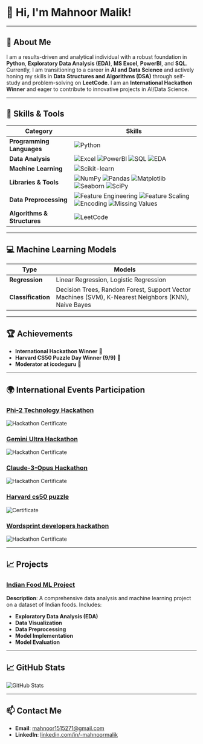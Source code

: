 # 👋 Hi, I'm **Mahnoor Malik**!
---

## 📖 About Me
I am a results-driven and analytical individual with a robust foundation in **Python**, **Exploratory Data Analysis (EDA)**, **MS Excel**, **PowerBI**, and **SQL**. Currently, I am transitioning to a career in **AI and Data Science** and actively honing my skills in **Data Structures and Algorithms (DSA)** through self-study and problem-solving on **LeetCode**. I am an **International Hackathon Winner** and eager to contribute to innovative projects in AI/Data Science.

---

## 🚀 Skills & Tools

| **Category**             | **Skills**                                                         |
|--------------------------|--------------------------------------------------------------------|
| **Programming Languages**| ![Python](https://img.shields.io/badge/Python-3776AB?style=flat&logo=python&logoColor=white) |
| **Data Analysis**        | ![Excel](https://img.shields.io/badge/MS%20Excel-217346?style=flat&logo=microsoft-office&logoColor=white) ![PowerBI](https://img.shields.io/badge/PowerBI-F2C300?style=flat&logo=powerbi&logoColor=black) ![SQL](https://img.shields.io/badge/SQL-4479A1?style=flat&logo=postgresql&logoColor=white) ![EDA](https://img.shields.io/badge/EDA-2F9E44?style=flat&logo=data&logoColor=white) |
| **Machine Learning**    | ![Scikit-learn](https://img.shields.io/badge/Scikit--learn-F7931E?style=flat&logo=scikit-learn&logoColor=white) |
| **Libraries & Tools**    | ![NumPy](https://img.shields.io/badge/Numpy-013243?style=flat&logo=numpy&logoColor=white) ![Pandas](https://img.shields.io/badge/Pandas-150458?style=flat&logo=pandas&logoColor=white) ![Matplotlib](https://img.shields.io/badge/Matplotlib-115570?style=flat&logo=matplotlib&logoColor=white) ![Seaborn](https://img.shields.io/badge/Seaborn-9C77D3?style=flat&logo=seaborn&logoColor=white) ![SciPy](https://img.shields.io/badge/SciPy-8CAAE6?style=flat&logo=scipy&logoColor=black) |
| **Data Preprocessing**   | ![Feature Engineering](https://img.shields.io/badge/Feature%20Engineering-4B9CD3?style=flat&logo=artstation&logoColor=white) ![Feature Scaling](https://img.shields.io/badge/Feature%20Scaling-FF7F00?style=flat&logo=apache&logoColor=white) ![Encoding](https://img.shields.io/badge/Encoding-1F77B4?style=flat&logo=data&logoColor=white) ![Missing Values](https://img.shields.io/badge/Missing%20Values-FF6F61?style=flat&logo=data&logoColor=white) |
| **Algorithms & Structures** | ![LeetCode](https://img.shields.io/badge/LeetCode-FFA116?style=flat&logo=leetcode&logoColor=black) |

---

## 💻 Machine Learning Models

| **Type**           | **Models**                                                                                             |
|--------------------|--------------------------------------------------------------------------------------------------------|
| **Regression**     | Linear Regression, Logistic Regression                                                               |
| **Classification** | Decision Trees, Random Forest, Support Vector Machines (SVM), K-Nearest Neighbors (KNN), Naive Bayes  |
---

## 🏆 Achievements

- **International Hackathon Winner** 🏅
- **Harvard CS50 Puzzle Day Winner (9/9)** 🎉
- **Moderator at icodeguru** 💼

---

## 🌍 International Events Participation

### [Phi-2 Technology Hackathon](https://lablab.ai/event/phi-2-technology-24-hours-challenge/the-phi-generation/phi-generation-graph-detective)
![Hackathon Certificate](https://lablab.ai/u/@noorifications__/clt62ee6b0065fy5c2u0s1qh3)

### [Gemini Ultra Hackathon](https://lablab.ai/event/gemini-ultra-hackathon/rilex/accesify)
![Hackathon Certificate](https://lablab.ai/u/@noorifications__/cly4duslt003lbtt6cexvzmh0)

### [Claude-3-Opus Hackathon](https://lablab.ai/event/24h-claude-hackathon/global-insight/global-insight-claude-3-opus)
![Hackathon Certificate](https://lablab.ai/u/@noorifications__/cly4dht1r000rguy3wxvxx3xr)

### [Harvard cs50 puzzle](https://www.linkedin.com/posts/-mahnoormalik_cs50-puzzleday-teamwork-activity-7184323266524680192-WRNH/?utm_source=share&utm_medium=member_android)
![Certificate](https://www.linkedin.com/posts/-mahnoormalik_cs50-puzzleday-teamwork-activity-7184323266524680192-WRNH?utm_source=share&utm_medium=member_android)

### [Wordsprint developers hackathon](https://www.linkedin.com/posts/-mahnoormalik_icodeguru-wpbrigade-icodeguru-activity-7174560082330849280-q8Uj/?utm_source=share&utm_medium=member_android)
![Hackathon Certificate](https://www.linkedin.com/posts/-mahnoormalik_icodeguru-wpbrigade-icodeguru-activity-7174560082330849280-q8Uj?utm_source=share&utm_medium=member_android)

---

## 📈 Projects

### [Indian Food ML Project](https://github.com/Mahnoormalik123/Indian-food-project)
**Description**: A comprehensive data analysis and machine learning project on a dataset of Indian foods. Includes:
- **Exploratory Data Analysis (EDA)**
- **Data Visualization**
- **Data Preprocessing**
- **Model Implementation**
- **Model Evaluation**

---

## 📈 GitHub Stats
![GitHub Stats](https://github-readme-stats.vercel.app/api?username=Mahnoormalik123&show_icons=true&theme=radical)

---

## 📫 Contact Me
- **Email**: [mahnoor1515271@gmail.com](mailto:mahnoor1515271@gmail.com)
- **LinkedIn**: [linkedin.com/in/-mahnoormalik](https://www.linkedin.com/in/-mahnoormalik)

